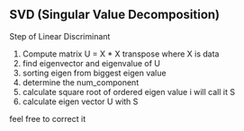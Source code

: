 ## SVD (Singular Value Decomposition)
Step of Linear Discriminant
1. Compute matrix U = X * X transpose where X is data
2. find eigenvector and eigenvalue of U 
3. sorting eigen from biggest eigen value
4. determine the num_component
5. calculate square root of ordered eigen value i will call it S
6. calculate eigen vector U with S



feel free to correct it
